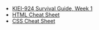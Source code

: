 * [KIEI-924 Survival Guide, Week 1](https://www.dropbox.com/s/szt9h7emqklgm8r/KIEI924SurvivalWeek1.pdf?dl=0)
* [HTML Cheat Sheet](http://www.smashingmagazine.com/wp-content/uploads/images/html5-cheat-sheet/html5-cheat-sheet.pdf)
* [CSS Cheat Sheet](https://www.dropbox.com/s/qwf03i25m35igtd/KIEI-924-CSS-Cheatsheet.pdf?dl=0)
